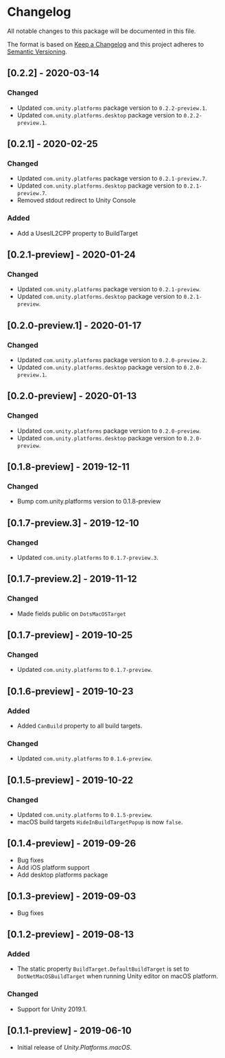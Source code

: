 # Changelog
All notable changes to this package will be documented in this file.

The format is based on [Keep a Changelog](http://keepachangelog.com/en/1.0.0/)
and this project adheres to [Semantic Versioning](http://semver.org/spec/v2.0.0.html).

## [0.2.2] - 2020-03-14

### Changed
- Updated `com.unity.platforms` package version to `0.2.2-preview.1`.
- Updated `com.unity.platforms.desktop` package version to `0.2.2-preview.1`.

## [0.2.1] - 2020-02-25

### Changed
- Updated `com.unity.platforms` package version to `0.2.1-preview.7`.
- Updated `com.unity.platforms.desktop` package version to `0.2.1-preview.7`.
- Removed stdout redirect to Unity Console

### Added
- Add a UsesIL2CPP property to BuildTarget

## [0.2.1-preview] - 2020-01-24

### Changed
- Updated `com.unity.platforms` package version to `0.2.1-preview`.
- Updated `com.unity.platforms.desktop` package version to `0.2.1-preview`.

## [0.2.0-preview.1] - 2020-01-17

### Changed
- Updated `com.unity.platforms` package version to `0.2.0-preview.2`.
- Updated `com.unity.platforms.desktop` package version to `0.2.0-preview.1`.

## [0.2.0-preview] - 2020-01-13

### Changed
- Updated `com.unity.platforms` package version to `0.2.0-preview`.
- Updated `com.unity.platforms.desktop` package version to `0.2.0-preview`.

## [0.1.8-preview] - 2019-12-11

### Changed
- Bump com.unity.platforms version to 0.1.8-preview

## [0.1.7-preview.3] - 2019-12-10

### Changed
- Updated `com.unity.platforms` to `0.1.7-preview.3`.

## [0.1.7-preview.2] - 2019-11-12

### Changed
- Made fields public on `DotsMacOSTarget`

## [0.1.7-preview] - 2019-10-25

### Changed
- Updated `com.unity.platforms` to `0.1.7-preview`.

## [0.1.6-preview] - 2019-10-23

### Added
- Added `CanBuild` property to all build targets.

### Changed
- Updated `com.unity.platforms` to `0.1.6-preview`.

## [0.1.5-preview] - 2019-10-22

### Changed
- Updated `com.unity.platforms` to `0.1.5-preview`.
- macOS build targets `HideInBuildTargetPopup` is now `false`.

## [0.1.4-preview] - 2019-09-26
- Bug fixes  
- Add iOS platform support
- Add desktop platforms package

## [0.1.3-preview] - 2019-09-03

- Bug fixes  

## [0.1.2-preview] - 2019-08-13

### Added

- The static property `BuildTarget.DefaultBuildTarget` is set to `DotNetMacOSBuildTarget` when running Unity editor on macOS platform.

### Changed

- Support for Unity 2019.1.

## [0.1.1-preview] - 2019-06-10

- Initial release of *Unity.Platforms.macOS*.

